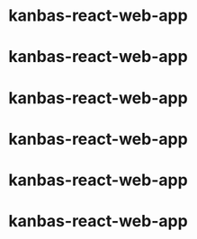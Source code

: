 # kanbas-react-web-app
# kanbas-react-web-app
# kanbas-react-web-app
# kanbas-react-web-app
# kanbas-react-web-app
# kanbas-react-web-app
